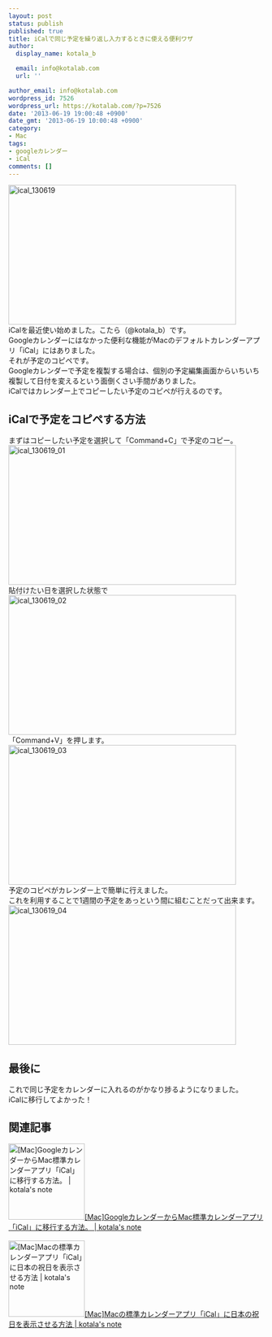 ```yaml
---
layout: post
status: publish
published: true
title: iCalで同じ予定を繰り返し入力するときに使える便利ワザ
author:
  display_name: kotala_b

  email: info@kotalab.com
  url: ''

author_email: info@kotalab.com
wordpress_id: 7526
wordpress_url: https://kotalab.com/?p=7526
date: '2013-06-19 19:00:48 +0900'
date_gmt: '2013-06-19 10:00:48 +0900'
category:
- Mac
tags:
- googleカレンダー
- iCal
comments: []
---
```

<p><img src="https://kotalab.com/wp-content/uploads/ical_130619-448x275.jpg" alt="ical_130619" width="448" height="275" class="alignnone size-large wp-image-7531" /><br />
iCalを最近使い始めました。こたら（@kotala_b）です。<br />
Googleカレンダーにはなかった便利な機能がMacのデフォルトカレンダーアプリ「iCal」にはありました。<br />
それが予定のコピペです。<br />
Googleカレンダーで予定を複製する場合は、個別の予定編集画面からいちいち複製して日付を変えるという面倒くさい手間がありました。<br />
iCalではカレンダー上でコピーしたい予定のコピペが行えるのです。<br />
<!--more--></p>
<h2>iCalで予定をコピペする方法</h2>
<p>まずはコピーしたい予定を選択して「Command+C」で予定のコピー。<br />
<img src="https://kotalab.com/wp-content/uploads/ical_130619_01-448x275.jpg" alt="ical_130619_01" width="448" height="275" class="alignnone size-large wp-image-7530" /><br />
貼付けたい日を選択した状態で<br />
<img src="https://kotalab.com/wp-content/uploads/ical_130619_02-448x275.jpg" alt="ical_130619_02" width="448" height="275" class="alignnone size-large wp-image-7529" /><br />
「Command+V」を押します。<br />
<img src="https://kotalab.com/wp-content/uploads/ical_130619_03-448x275.jpg" alt="ical_130619_03" width="448" height="275" class="alignnone size-large wp-image-7527" /><br />
予定のコピペがカレンダー上で簡単に行えました。<br />
これを利用することで1週間の予定をあっという間に組むことだって出来ます。<br />
<img src="https://kotalab.com/wp-content/uploads/ical_130619_04-448x275.jpg" alt="ical_130619_04" width="448" height="275" class="alignnone size-large wp-image-7528" /></p>
<h2>最後に</h2>
<p>これで同じ予定をカレンダーに入れるのがかなり捗るようになりました。<br />
iCalに移行してよかった！</p>
<h2 class="rele">関連記事</h2>
<p><a href="https://kotalab.com/ical-googlecalender" target="_blank"><img  class="alignleft" src="https://kotalab.com/wp-content/uploads/ical_130607-448x275.jpg" alt="[Mac]GoogleカレンダーからMac標準カレンダーアプリ「iCal」に移行する方法。 | kotala's note" width="150" /></a><a href="https://kotalab.com/ical-googlecalender" target="_blank">[Mac]GoogleカレンダーからMac標準カレンダーアプリ「iCal」に移行する方法。 | kotala's note</a><br style="clear:both;" /><br />
<a href="https://kotalab.com/ical-japanese-holiday" target="_blank"><img  class="alignleft" src="https://kotalab.com/wp-content/uploads/icalholiday_130610-448x275.jpg" alt="[Mac]Macの標準カレンダーアプリ「iCal」に日本の祝日を表示させる方法 | kotala's note" width="150" /></a><a href="https://kotalab.com/ical-japanese-holiday" target="_blank">[Mac]Macの標準カレンダーアプリ「iCal」に日本の祝日を表示させる方法 | kotala's note</a><br style="clear:both;" /></p>
